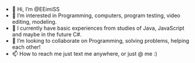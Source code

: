 - 👋 Hi, I’m @EEimiSS
- 👀 I’m interested in Programming, computers, program testing, video editing, modeling.
- 🌱 I currently have basic experiences from studies of Java, JavaScript and maybe in the future C#.
- 💞️ I’m looking to collaborate on Programming, solving problems, helping each other!
- 📫 How to reach me just text me anywhere, or just @ me :)

<!---
EEimiSS/EEimiSS is a ✨ special ✨ repository because its `README.md` (this file) appears on your GitHub profile.
You can click the Preview link to take a look at your changes.
--->
